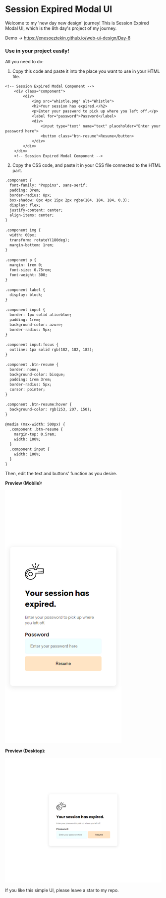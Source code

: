 # Session Expired Modal UI

Welcome to my 'new day new design' journey!
This is Session Expired Modal UI, which is the 8th day's project of my journey.

Demo -> https://enesoeztekin.github.io/web-ui-design/Day-8

### Use in your project easily!

All you need to do:

1. Copy this code and paste it into the place you want to use in your HTML file.

```
<!-- Session Expired Modal Component -->
    <div class="component">
        <div>
            <img src="whistle.png" alt="Whistle">
            <h2>Your session has expired.</h2>
            <p>Enter your password to pick up where you left off.</p>
            <label for="password">Password</label>
            <div>
                <input type="text" name="text" placeholder="Enter your password here">
                <button class="btn-resume">Resume</button>
            </div>
        </div>
    </div>
    <!-- Session Expired Modal Component -->
```

2. Copy the CSS code, and paste it in your CSS file connected to the HTML part.

```
.component {
  font-family: "Poppins", sans-serif;
  padding: 3rem;
  border-radius: 8px;
  box-shadow: 0px 4px 15px 2px rgba(184, 184, 184, 0.3);
  display: flex;
  justify-content: center;
  align-items: center;
}

.component img {
  width: 60px;
  transform: rotateY(180deg);
  margin-bottom: 1rem;
}

.component p {
  margin: 1rem 0;
  font-size: 0.75rem;
  font-weight: 300;
}

.component label {
  display: block;
}

.component input {
  border: 1px solid aliceblue;
  padding: 1rem;
  background-color: azure;
  border-radius: 5px;
}

.component input:focus {
  outline: 1px solid rgb(182, 182, 182);
}

.component .btn-resume {
  border: none;
  background-color: bisque;
  padding: 1rem 3rem;
  border-radius: 5px;
  cursor: pointer;
}

.component .btn-resume:hover {
  background-color: rgb(253, 207, 150);
}

@media (max-width: 500px) {
  .component .btn-resume {
    margin-top: 0.5rem;
    width: 100%;
  }
  .component input {
    width: 100%;
  }
}
```

Then, edit the text and buttons' function as you desire.

<strong>Preview (Mobile): </strong>

![alt text](https://github.com/enesoeztekin/web-ui-design/blob/main/Day-8/Design/Day-8-Session-Expired-Modal-UI-Mobile.png)

<strong>Preview (Desktop): </strong>

![alt text](https://github.com/enesoeztekin/web-ui-design/blob/main/Day-8/Design/Day-8-Session-Expired-Modal-UI-Desktop.png)

If you like this simple UI, please leave a star to my repo.
